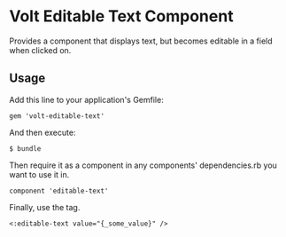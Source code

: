 # Volt Editable Text Component

Provides a component that displays text, but becomes editable in a field when clicked on.

## Usage

Add this line to your application's Gemfile:

    gem 'volt-editable-text'

And then execute:

    $ bundle

Then require it as a component in any components' dependencies.rb you want to use it in.

    component 'editable-text'
    
Finally, use the tag.

    <:editable-text value="{_some_value}" />
